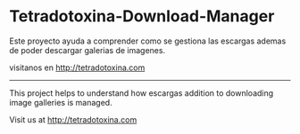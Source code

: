 # Tetradotoxina-Download-Manager
Este proyecto ayuda a comprender como se gestiona las escargas ademas de poder descargar galerias de imagenes.

visitanos en http://tetradotoxina.com

-----------------------------------------------------------------------------------------------------------------

This project helps to understand how escargas addition to downloading image galleries is managed.

Visit us at http://tetradotoxina.com
